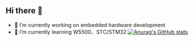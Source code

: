 ## Hi there 👋

- 🔭 I’m currently working on embedded hardware development
- 🌱 I’m currently learning W5500、STC/STM32
[![Anurag's GitHub stats](https://github-readme-stats.vercel.app/api?username=Dianne722)](https://github.com/anuraghazra/github-readme-stats)
<!--
**Dianne722/Dianne722** is a ✨ _special_ ✨ repository because its `README.md` (this file) appears on your GitHub profile.

Here are some ideas to get you started:

- 🔭 I’m currently working on ...
- 🌱 I’m currently learning ...
- 👯 I’m looking to collaborate on ...
- 🤔 I’m looking for help with ...
- 💬 Ask me about ...
- 📫 How to reach me: ...
- 😄 Pronouns: ...
- ⚡ Fun fact: ...
-->
